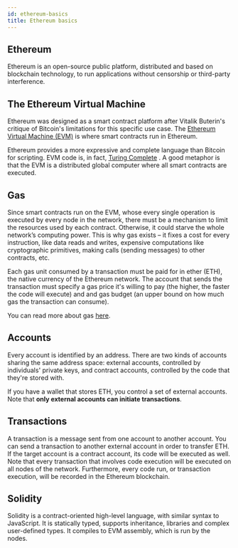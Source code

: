 ```yaml
---
id: ethereum-basics
title: Ethereum basics
---
```


## Ethereum
Ethereum is an open-source public platform, distributed and based on blockchain
technology, to run applications without censorship or third-party
interference.

## The Ethereum Virtual Machine
Ethereum was designed as a smart contract platform after 
Vitalik Buterin's critique of Bitcoin's limitations for this specific use case.
The [Ethereum Virtual Machine (EVM)](https://ethereum.github.io/yellowpaper/paper.pdf) is where smart contracts run in Ethereum.

Ethereum provides a more expressive and complete language than Bitcoin for scripting.
EVM code is, in fact, [Turing Complete](https://github.com/ethereum/wiki/wiki/White-Paper#computation-and-turing-completeness) .  A good metaphor is that the EVM is a distributed global computer where all smart contracts are executed.

## Gas
Since smart contracts run on the EVM, whose every single operation is executed
by every node in the network, there must be a mechanism to limit the
resources used by each contract. Otherwise, it could starve the whole network’s
computing power. This is why gas exists – it fixes a cost for every
instruction, like data reads and writes, expensive computations like cryptographic primitives, making calls (sending messages) to other contracts, etc.

Each gas unit consumed by a transaction must be paid for in ether (ETH), the native currency of the Ethereum network.
The account that sends the transaction must specify a gas price it's willing to pay
(the higher, the faster the code will execute) and and gas budget (an upper bound on how much gas the transaction can consume).

You can read more about gas [here](https://ethereum.gitbooks.io/frontier-guide/content/costs.html).

## Accounts

Every account is identified by an address. There are two kinds of accounts
sharing the same address space: external accounts,
controlled by individuals' private keys,
and contract accounts, controlled by the code that they're stored with. 

If you have a wallet that stores ETH, you control a set of external accounts.
Note that **only external accounts can initiate transactions**.

## Transactions
A transaction is a message sent from one account to another account. You can
send a transaction to another external account in order to transfer ETH. If the
target account is a contract account, its code will be executed as well. Note
that every transaction that involves code execution will be executed on all
nodes of the network. Furthermore, every code run, or transaction execution,
will be recorded in the Ethereum blockchain.

## Solidity
Solidity is a contract-oriented high-level language, with similar syntax to
JavaScript. It is statically typed, supports inheritance, libraries and complex
user-defined types. It compiles to EVM assembly, which is run by the nodes.
